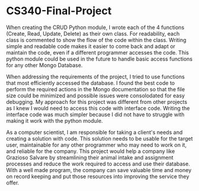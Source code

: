 # CS340-Final-Project

When creating the CRUD Python module, I wrote each of the 4 functions (Create, Read, Update, Delete) as their own class. For readability, each class is commented to show the flow of the code within the class. Writing simple and readable code makes it easier to come back and adapt or maintain the code, even if a different programmer accesses the code. This python module could be used in the future to handle basic access functions for any other Mongo Database. 

When addressing the requirements of the project, I tried to use functions that most efficiently accessed the database. I found the best code to perform the required actions in the Mongo documentation so that the file size could be minimized and possible issues were consolodated for easy debugging. My approach for this project was different from other projects as I knew I would need to access this code with interface code. Writing the interface code was much simpler because I did not have to struggle with making it work with the python module. 

As a computer scientist, I am responsible for taking a client's needs and creating a solution with code. This solution needs to be usable for the target user, maintainable for any other programmer who may need to work on it, and reliable for the company. This project would help a company like Grazioso Salvare by streamlining their animal intake and assignment processes and reduce the work required to access and use their database. With a well made program, the company can save valuable time and money on record keeping and put those resources into improving the service they offer.
